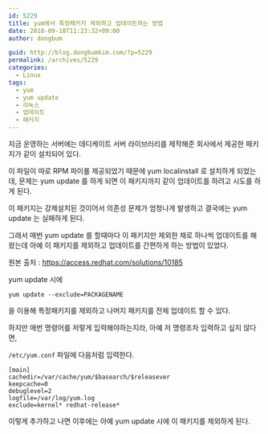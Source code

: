 ```yaml
---
id: 5229
title: yum에서 특정패키지 제외하고 업데이트하는 방법
date: 2018-09-18T11:23:32+09:00
author: dongbum

guid: http://blog.dongbumkim.com/?p=5229
permalink: /archives/5229
categories:
  - Linux
tags:
  - yum
  - yum update
  - 리눅스
  - 업데이트
  - 패키지
---
```

지금 운영하는 서버에는 데디케이트 서버 라이브러리를 제작해준 회사에서 제공한 패키지가 같이 설치되어 있다.

이 파일이 따로 RPM 파이롤 제공되었기 때문에 yum localinstall 로 설치하게 되었는데, 문제는 yum update 를 하게 되면 이 패키지까지 같이 업데이트를 하려고 시도를 하게 된다.

이 패키지는 강제설치된 것이어서 의존성 문제가 엄청나게 발생하고 결국에는 yum update 는 실패하게 된다.

그래서 매번 yum update 를 할때마다 이 패키지만 제외한 채로 하나씩 업데이트를 해왔는데 아예 이 패키지를 제외하고 업데이트를 간편하게 하는 방법이 있었다.

원본 출처 : https://access.redhat.com/solutions/10185

yum update 시에

```
yum update --exclude=PACKAGENAME
```

을 이용해 특정패키지를 제외하고 나머지 패키지를 전체 업데이트 할 수 있다.

하지만 매번 명령어를 저렇게 입력해야하는지라, 아예 저 명령조차 입력하고 싶지 않다면,

`/etc/yum.conf` 파일에 다음처럼 입력한다.

```
[main]
cachedir=/var/cache/yum/$basearch/$releasever
keepcache=0
debuglevel=2
logfile=/var/log/yum.log
exclude=kernel* redhat-release*
```

이렇게 추가하고 나면 이후에는 아예 yum update 시에 이 패키지를 제외하게 된다.
